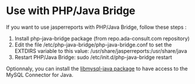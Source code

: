 # Use with PHP/Java Bridge

If you want to use jasperreports with PHP/Java Bridge, follow these steps :

 1. Install php-java-bridge package (from repo.ada-consult.com repository)
 1. Edit the file /etc/php-java-bridge/php-java-bridge.conf to set the EXTDIRS variable to this value: /usr/share/jasperreports:/usr/share/java
 1. Restart PHP/Java Bridge: sudo /etc/init.d/php-java-bridge restart

Optionnaly, you can install the [libmysql-java package](apt:libmysql-java) to have access to the MySQL Connector for Java.
